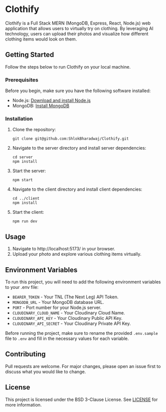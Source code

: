 # Clothify

Clothify is a Full Stack MERN (MongoDB, Express, React, Node.js) web application that allows users to virtually try on clothing. By leveraging AI technology, users can upload their photos and visualize how different clothing items would look on them.

## Getting Started

Follow the steps below to run Clothify on your local machine.

### Prerequisites

Before you begin, make sure you have the following software installed:

- Node.js: [Download and install Node.js](https://nodejs.org/)
- MongoDB: [Install MongoDB](https://docs.mongodb.com/manual/installation/)

### Installation

1. Clone the repository:

   ```
   git clone git@github.com:ShlokBharadwaj/Clothify.git
   ```
   
2. Navigate to the server directory and install server dependencies:

    ```
    cd server
    npm install
    ```
3. Start the server:

    ```
    npm start
    ```
4. Navigate to the client directory and install client dependencies:

    ```
    cd ../client
    npm install
    ```
5. Start the client:

    ```
    npm run dev
    ```

## Usage

1. Navigate to http://localhost:5173/ in your browser.
2. Upload your photo and explore various clothing items virtually.

## Environment Variables

To run this project, you will need to add the following environment variables to your .env file:

- `BEARER_TOKEN` - Your TNL (The Next Leg) API Token.
- `MONGODB_URL` - Your MongoDB database URL.
- `PORT` - Port number for your Node.js server.
- `CLOUDINARY_CLOUD_NAME` - Your Cloudinary Cloud Name.
- `CLOUDINARY_API_KEY` - Your Cloudinary Public API Key.
- `CLOUDINARY_API_SECRET` - Your Cloudinary Private API Key.

Before running the project, make sure to rename the provided `.env.sample` file to `.env` and fill in the necessary values for each variable.


## Contributing


Pull requests are welcome. For major changes, please open an issue first to discuss what you would like to change.

## License

This project is licensed under the BSD 3-Clause License. See [LICENSE](LICENSE) for more information.

